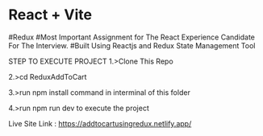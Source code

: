 # React + Vite
#Redux
#Most Important Assignment for The React Experience Candidate For The Interview.
#Built Using Reactjs and Redux State Management Tool


STEP TO EXECUTE PROJECT
1.>Clone This Repo

2.>cd ReduxAddToCart

3.>run npm install command in interminal of this folder

4.>run npm run dev to execute the project

Live Site Link : https://addtocartusingredux.netlify.app/
